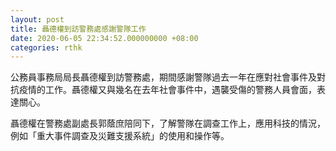 ```yaml
---
layout: post
title: 聶德權到訪警務處感謝警隊工作
date: 2020-06-05 22:34:52.000000000 +08:00
categories: rthk
---
```


公務員事務局局長聶德權到訪警務處，期間感謝警隊過去一年在應對社會事件及對抗疫情的工作。聶德權又與幾名在去年社會事件中，遇襲受傷的警務人員會面，表達關心。

聶德權在警務處副處長郭蔭庶陪同下，了解警隊在調查工作上，應用科技的情況，例如「重大事件調查及災難支援系統」的使用和操作等。

